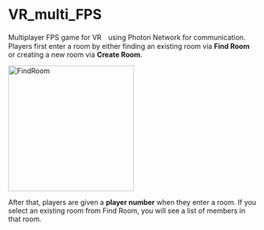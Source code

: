 # VR_multi_FPS

Multiplayer FPS game for VR　using Photon Network for communication.
Players first enter a room by either finding an existing room via **Find Room** or creating a new room via **Create Room**.

<img width="255" alt="FindRoom" src="https://github.com/Moyarzabal/VR_multi_FPS/assets/92244620/5f49910c-77d5-42fe-8c18-379bc121c3db">

After that, players are given a **player number** when they enter a room.
If you select an existing room from Find Room, you will see a list of members in that room.
